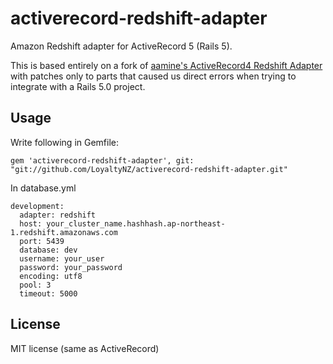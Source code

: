 activerecord-redshift-adapter
==============================

Amazon Redshift adapter for ActiveRecord 5 (Rails 5).

This is based entirely on a fork of [aamine's ActiveRecord4 Redshift Adapter](https://github.com/aamine/activerecord4-redshift-adapter) with patches only to parts that caused us direct errors when trying to integrate with a Rails 5.0 project.

Usage
-------------------

Write following in Gemfile:
```
gem 'activerecord-redshift-adapter', git: "git://github.com/LoyaltyNZ/activerecord-redshift-adapter.git"

```

In database.yml
```
development:
  adapter: redshift
  host: your_cluster_name.hashhash.ap-northeast-1.redshift.amazonaws.com
  port: 5439
  database: dev
  username: your_user
  password: your_password
  encoding: utf8
  pool: 3
  timeout: 5000
```

License
---------

MIT license (same as ActiveRecord)
